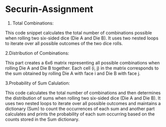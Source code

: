 # Securin-Assignment 

1. Total Combinations:
         
This code snippet calculates the total number of combinations possible when rolling two six-sided dice (Die A and Die B). It uses two nested loops to iterate over all possible outcomes of the two dice rolls.

2.Distribution of Combinations:

This part creates a 6x6 matrix representing all possible combinations when rolling Die A and Die B together. Each cell (i, j) in the matrix corresponds to the sum obtained by rolling Die A with face i and Die B with face j.

3.Probability of Sum Calulation:

This code calculates the total number of combinations and then determines the distribution of sums when rolling two six-sided dice (Die A and Die B). It uses two nested loops to iterate over all possible outcomes and maintains a dictionary (Sum) to count the occurrences of each sum and another part calculates and prints the probability of each sum occurring based on the counts stored in the Sum dictionary.
